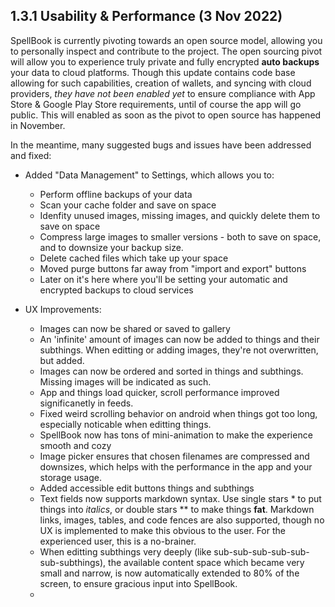 ## 1.3.1 Usability & Performance (3 Nov 2022)

SpellBook is currently pivoting towards an open source model, allowing you to personally inspect and contribute to the project. The open sourcing pivot will allow you to experience truly private and fully encrypted **auto backups** your data to cloud platforms. Though this update contains code base allowing for such capabilities, creation of wallets, and syncing with cloud providers, *they have not been enabled yet* to ensure compliance with App Store & Google Play Store requirements, until of course the app will go public. This will enabled as soon as the pivot to open source has happened in November.

In the meantime, many suggested bugs and issues have been addressed and fixed:

- Added "Data Management" to Settings, which allows you to:
  - Perform offline backups of your data
  - Scan your cache folder and save on space
  - Idenfity unused images, missing images, and quickly delete them to save on space
  - Compress large images to smaller versions - both to save on space, and to downsize your backup size.
  - Delete cached files which take up your space
  - Moved purge buttons far away from "import and export" buttons
  - Later on it's here where you'll be setting your automatic and encrypted backups to cloud services

- UX Improvements:
  - Images can now be shared or saved to gallery
  - An 'infinite' amount of images can now be added to things and their subthings. When editting or adding images, they're not overwritten, but added.
  - Images can now be ordered and sorted in things and subthings. Missing images will be indicated as such.
  - App and things load quicker, scroll performance improved significanetly in feeds.
  - Fixed weird scrolling behavior on android when things got too long, especially noticable when editting things.
  - SpellBook now has tons of mini-animation to make the experience smooth and cozy
  - Image picker ensures that chosen filenames are compressed and downsizes, which helps with the performance in the app and your storage usage.
  - Added accessible edit buttons things and subthings
  - Text fields now supports markdown syntax. Use single stars * to put things into *italics*, or double stars ** to make things **fat**. Markdown links, images, tables, and code fences are also supported, though no UX is implemented to make this obvious to the user. For the experienced user, this is a no-brainer.
  - When editting subthings very deeply (like sub-sub-sub-sub-sub-sub-subthings), the available content space which became very small and narrow, is now automatically extended to 80% of the screen, to ensure gracious input into SpellBook.
  - 


